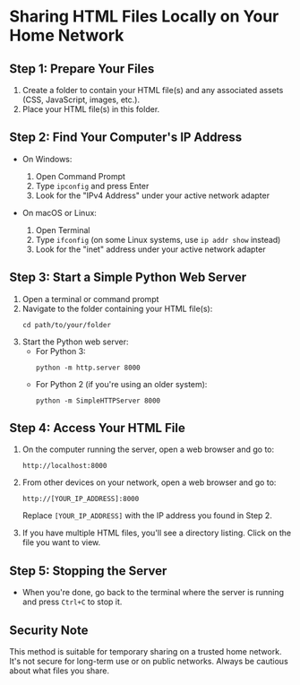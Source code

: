 # Sharing HTML Files Locally on Your Home Network

## Step 1: Prepare Your Files

1. Create a folder to contain your HTML file(s) and any associated assets (CSS, JavaScript, images, etc.).
2. Place your HTML file(s) in this folder.

## Step 2: Find Your Computer's IP Address

- On Windows:
  1. Open Command Prompt
  2. Type `ipconfig` and press Enter
  3. Look for the "IPv4 Address" under your active network adapter

- On macOS or Linux:
  1. Open Terminal
  2. Type `ifconfig` (on some Linux systems, use `ip addr show` instead)
  3. Look for the "inet" address under your active network adapter

## Step 3: Start a Simple Python Web Server

1. Open a terminal or command prompt
2. Navigate to the folder containing your HTML file(s):
   ```
   cd path/to/your/folder
   ```
3. Start the Python web server:
   - For Python 3:
     ```
     python -m http.server 8000
     ```
   - For Python 2 (if you're using an older system):
     ```
     python -m SimpleHTTPServer 8000
     ```

## Step 4: Access Your HTML File

1. On the computer running the server, open a web browser and go to:
   ```
   http://localhost:8000
   ```

2. From other devices on your network, open a web browser and go to:
   ```
   http://[YOUR_IP_ADDRESS]:8000
   ```
   Replace `[YOUR_IP_ADDRESS]` with the IP address you found in Step 2.

3. If you have multiple HTML files, you'll see a directory listing. Click on the file you want to view.

## Step 5: Stopping the Server

- When you're done, go back to the terminal where the server is running and press `Ctrl+C` to stop it.

## Security Note

This method is suitable for temporary sharing on a trusted home network. It's not secure for long-term use or on public networks. Always be cautious about what files you share.
